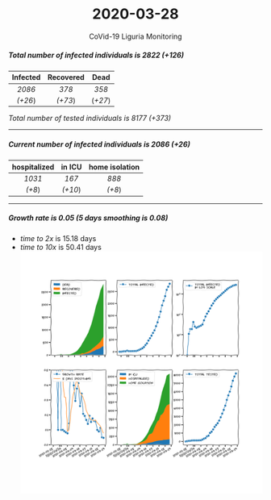 <div align='center'>

# 2020-03-28
CoVid-19 Liguria Monitoring
</div>

##### Total number of infected individuals is 2822 (+126)
Infected | Recovered | Dead
:---: | :---: | :---:
*2086* | *378* | *358*
*(+26*) | *(+73*) | (*+27*)

*Total number of tested individuals is 8177 (+373)*
***
##### Current number of infected individuals is 2086 (+26)
hospitalized | in ICU | home isolation
:---: | :---: | :---:
*1031* |*167* |*888*
*(+8*) |*(+10*) |*(+8*)
***
##### Growth rate is 0.05 (5 days smoothing is 0.08)
- *time to 2x* is 15.18 days
- *time to 10x* is 50.41 days
![stats][stats]

[stats]: stats_Liguria.png
